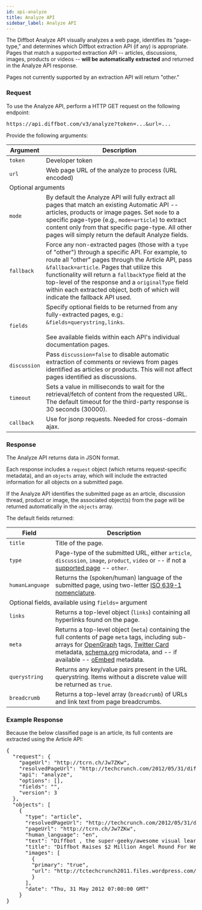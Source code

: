 ```yaml
---
id: api-analyze
title: Analyze API
sidebar_label: Analyze API
---
```


<div id="docBody">
<p>The Diffbot Analyze API visually analyzes a web page, identifies its "page-type," and determines which Diffbot extraction API (if any) is appropriate. Pages that match a supported extraction API -- articles, discussions, images, products or videos -- <strong>will be automatically extracted</strong> and returned in the Analyze API response.</p>
<p>Pages not currently supported by an extraction API will return "other."</p>

<h3 id="request">Request</h3>
<div class="indent">
<p>To use the Analyze API, perform a HTTP GET request on the following endpoint:</p>
<pre class="code">https://api.diffbot.com/v3/analyze?token=...&amp;url=...</pre>
<p>Provide the following arguments:</p>

<!--{arguments}--><table class="controls table table-bordered" id="arguments" border="0" cellpadding="5">
<thead><tr>
<th>Argument</th>
<th>Description</th>
</tr></thead>

<tr>
<td class=""><code>token</code></td>
<td class=" default"><div>Developer token</div></td>
</tr>
<tr>
<td class=""><code>url</code></td>
<td class=" default"><div>Web page URL of the analyze to process (URL encoded)</div></td>
</tr>

<tr>
<td colspan="2" class="header">Optional arguments</td>
</tr>
<tr>
<td class=""><code>mode</code></td>
<td class=" optional"><div>By default the Analyze API will fully extract all pages that match an existing Automatic API -- articles, products or image pages. Set <code>mode</code> to a specific page-type (e.g., <code>mode=article</code>) to extract content only from that specific page-type. All other pages will simply return the default Analyze fields.</div></td>
</tr>
<tr>
<td class=""><code>fallback</code></td>
<td class=" optional"><div>Force any non-extracted pages (those with a <code>type</code> of "other") through a specific API. For example, to route all "other" pages through the Article API, pass <code>&amp;fallback=article</code>. Pages that utilize this functionality will return a <code>fallbackType</code> field at the top-level of the response and a <code>originalType</code> field within each extracted object, both of which will indicate the fallback API used.</div></td>
</tr>
<tr>
<td class=""><code>fields</code></td>
<td class=" optional"><div>Specify optional fields to be returned from any fully-extracted pages, e.g.: <code>&amp;fields=querystring,links</code>.<br><br>See available fields within each API's individual documentation pages.</div></td>
</tr>
<tr>
<td class=""><code>discussion</code></td>
<td class=" optional"><div>Pass <code>discussion=false</code> to disable automatic extraction of comments or reviews from pages identified as articles or products. This will not affect pages identified as discussions.</div></td>
</tr>
<tr>
<td class=""><code>timeout</code></td>
<td class=" optional"><div>Sets a value in milliseconds to wait for the retrieval/fetch of content from the requested URL. The default timeout for the third-party response is 30 seconds (30000).</div></td>
</tr>
<tr>
<td class=""><code>callback</code></td>
<td class=" optional"><div>Use for jsonp requests. Needed for cross-domain ajax.</div></td>
</tr>
</table>
<!--{endarguments}-->


</div>
<h3 id="response">Response</h3>
<p>The Analyze API returns data in JSON format.</p>
<p>Each response includes a <code>request</code> object (which returns request-specific metadata), and an <code>objects</code> array, which will include the extracted information for all objects on a submitted page.</p>
<p>If the Analyze API identifies the submitted page as an article, discussion thread, product or image, the associated object(s) from the page will be returned automatically in the <code>objects</code> array.</p>
<p>The default fields returned:</p>

<!--{fields}--><table class="controls table table-bordered" id="fields" border="0" cellpadding="5">
<thead><tr>
<th>Field</th>
<th>Description</th>
</tr></thead>

<tr>
<td class=""><code>title</code></td>
<td class=" default"><div>Title of the page.</div></td>
</tr>
<tr>
<td class=""><code>type</code></td>
<td class=" default"><div>Page-type of the submitted URL, either <code>article</code>, <code>discussion</code>, <code>image</code>, <code>product</code>, <code>video</code> or -- if not a <a href="https://diffbot.com/products/automatic">supported page</a> -- <code>other</code>.</div></td>
</tr>
<tr>
<td class=""><code>humanLanguage</code></td>
<td class=" default"><div>Returns the (spoken/human) language of the submitted page, using two-letter <a href="http://en.wikipedia.org/wiki/List_of_ISO_639-1_codes" target="_blank">ISO 639-1 nomenclature</a>.</div></td>
</tr>

<tr>
<td colspan="2" class="header">Optional fields, available using <code>fields=</code> argument</td>
</tr>
<tr>
<td class=""><code>links</code></td>
<td class=" optional"><div>Returns a top-level object (<code>links</code>) containing all hyperlinks found on the page.</div></td>
</tr>
<tr>
<td class=""><code>meta</code></td>
<td class=" optional"><div>Returns a top-level object (<code>meta</code>) containing the full contents of page <code>meta</code> tags, including sub-arrays for <a href="http://ogp.me/" target="_new">OpenGraph</a> tags, <a href="https://dev.twitter.com/docs/cards/markup-reference" target="_new">Twitter Card</a> metadata, <a href="http://www.schema.org" target="_new">schema.org</a> microdata, and -- if available -- <a href="http://www.oembed.com" target="_new">oEmbed</a> metadata.</div></td>
</tr>
<tr>
<td class=""><code>querystring</code></td>
<td class=" optional"><div>Returns any key/value pairs present in the URL querystring. Items without a discrete value will be returned as <code>true</code>.</div></td>
</tr>
<tr>
<td class=""><code>breadcrumb</code></td>
<td class=" optional"><div>Returns a top-level array (<code>breadcrumb</code>) of URLs and link text from page breadcrumbs.</div></td>
</tr>
</table>
<!--{endfields}-->


<h3 id="sampleresponse">Example Response</h3>
<p>Because the below classified page is an article, its full contents are extracted using the Article API:</p>
<div class="indent">
<pre class="code">
{
  "request": {
    "pageUrl": "http://tcrn.ch/Jw7ZKw",
    "resolvedPageUrl": "http://techcrunch.com/2012/05/31/diffbot-raises-2-million-seed-round-for-web-content-extraction-technology/",
    "api": "analyze",
    "options": [],
    "fields": "",
    "version": 3
  },
  "objects": [
    {
      "type": "article",
      "resolvedPageUrl": "http://techcrunch.com/2012/05/31/diffbot-raises-2-million-seed-round-for-web-content-extraction-technology/",
      "pageUrl": "http://tcrn.ch/Jw7ZKw",
      "human_language": "en",
      "text": "Diffbot , the super-geeky/awesome visual learning robot technology which aims to \"see\" the web the way that people do, is today announcing a new infusion of capital. The company has closed $2 million in funding from a number of technology veterans, including EarthLink founder Sky Dayton ; Andy Bechtolsheim , co-founder of Sun Microsystems; Joi Ito , Director of MIT Media Lab; Brad Garlinghouse , CEO of YouSendIt ( and formerly of TechCrunch parent company AOL ), Maynard Webb , Chairman of the Board at LiveOps, formerly eBay COO; Elad Gil , VP of Corporate Strategy at Twitter; Jonathan Heiliger , former VP of Technical Operations at Facebook; Redbeacon co-founder Aaron Lee ; and founder of VitalSigns Montgomery Kersten .\nMatrix Partners also participated in the round. Of the new investors, Sky Dayton will be the first to join Diffbot's board and will be taking an active role in the company, including plans to go hands-on with various Diffbot projects.\nLast August, the company publicly debuted its first APIs , which allow developers to build apps that can automatically extract meaning from web pages. For example, the Front Page API is able to analyze site homepages, and understands the difference between article text, headlines, bylines, ads, etc. The Article API can then extract clean article text, images and videos. Another example of Diffbot in action is the \"follow API,\" which can track the changes made to a website.\nToday, Diffbot has categorized the web into about 20 different page types, including homepages and article pages, which are the first two types it can now identity. Going forward, Diffbot plans train its bots to recognize all the other types of pages, including product pages, social networking profiles, recipe pages, review pages, and more.\nIts APIs have been put to use by AOL (again: disclosure, TC parent) in its news magazine AOL Editions , as well as by companies like Nuance , SocMetrics , and others. Diffbot says it's now processing 100 million API calls per month on behalf of its customers. Thousands of developers are using the APIs, the company notes, but paying customers are only in the \"tens.\" Correction: we're now told they have \"a lot more!\"\nDiffbot founder and CEO Michael Tung (aka \"Diffbot Mike\") says the new funding will be put towards new hires and expanding its resources. "More than that, we're receiving a huge vote of confidence from veterans who have built massive companies and understand the fine points of building for scale, maintaining uptime and delivering the absolute highest standards of service."\nTung is a patent attorney and Stanford PhD student who left the doctoral program to pursue Diffbot, thanks to seed funding from Stanford's incubator, StartX . Diffbot was StartX's first investment. With today's funding, Diffbot total raise is $2 million and change.",
      "title": "Diffbot Raises $2 Million Angel Round For Web Content Extraction Technology",
      "images": [
        {
        "primary": "true",
        "url": "http://tctechcrunch2011.files.wordpress.com/2012/05/diffbot_9.png?w=300"
        }
      ],
      "date": "Thu, 31 May 2012 07:00:00 GMT"
    }
}
</pre>
</div>
<!--<p>If <code>&stats</code> is passed, you will receive a confidence breakdown across all possible page-types. The following shows the output from a YouTube page, which is most likely a "video" page in the <code>types</code> array:
<div class="indent">
<pre class="code">
{
  "request": {
    "pageUrl": "pageUrl": "http://www.youtube.com/watch?v=VNv3EZEUgok",
    "api": "analyze",
    "options": [
      "stats"
    ],
    "fields": "",
    "version": 3
  },
  {
    "type": "other",
    "human_language": "en",
    "title": "Create a Custom API Using Diffbot's Custom API Toolkit",
    "stats": {
       "types": {
          "article": 0.12,
          "audio": 0.15,
          "chart": 0.01,
          "discussion": 0.03,
          "document": 0.04,
          "download": 0.01,
          "error": 0.00,
          "event": 0.00,
          "faq": 0.02,
          "frontpage": 0.12,
          "game": 0.01,
          "image": 0.02,
          "job": 0.02,
          "location": 0.08,
          "product": 0.09,
          "profile": 0.09,
          "recipe": 0.08,
          "reviewslist": 0.09,
          "serp": 0.06,
          "video": 0.93
        }
      },
  }
</pre>
</div>
<h3 id="pagetypes">Page Types</h3>
<p>The "other" classification of page-types includes the following. To receive the confidence breakdown for each of these sub-types, you must request the <code>stats</code> field using <code>&fields=stats</code>.</p>
<table class="controls table table-bordered" border="0" cellpadding="5">
<thead><tr><th>Page Type</th><th>Description</th></tr></thead>
<tbody>
<tr><td><code>audio</code></td><td>A music or audio player.</td></tr>
<tr><td><code>chart</code></td><td>A graph or chart, typically financial.</td></tr>
<tr><td><code>document</code></td><td>An embedded or downloadable document or slideshow.</td></tr>
<tr><td><code>download</code></td><td>A downloadable file.</td></tr>
<tr><td><code>error</code></td><td>Error page, e.g. 404. </td></tr>
<tr><td><code>event</code></td><td>A page detailing specific event information, e.g. time/date/location.</td></tr>
<tr><td><code>faq</code></td><td>A page of multiple frequently asked questions, or a single FAQ entry.</td></tr>
<tr><td><code>game</code></td><td>A playable game.</td></tr>
<tr><td><code>job</code></td><td>A job posting.</td></tr>
<tr><td><code>location</code></td><td>A page detailing location information, typically including an address and/or map.</td></tr>
<tr><td><code>profile</code></td><td>A person or user profile page.</td></tr>
<tr><td><code>recipe</code></td><td>Page detailing recipe instructions and ingredients.</td></tr>
<tr><td><code>reviewslist</code></td><td>A list of user reviews.</td></tr>
<tr><td><code>serp</code></td><td>A Search Engine Results Page</td></tr>
<tr><td><code>video</code></td><td>An individual video.</td></tr>
</tbody>
</table>

<h3>Training/Correcting the PageClassifier API</h3>
<p>To improve the PageClassifier you can POST corrected URLs and labels to the Diffbot Training API. To do so, prepare a POST to the following endpoint:</p>
<pre class="code">http://www.diffbot.com/api/train/pageclassifier</pre>
<p>Provide the following parameters:</p>
<table class="controls table table-bordered" border="0" cellpadding="5">
<thead><tr><th>parameter</th><th>Description</th></tr></thead>
<tbody>
<tr><td><code>token</code></td><td>Developer <a href="/pricing">token</a></td></tr>
<tr><td><code>url</code></td><td>URL to train or correct (URLEncoded)</td></tr>
<tr><td><code>label</code></td><td>The correct page-type from the above list, OR, if you simply know that the Page Classifier label is wrong, you may prepend this incorrect label with "not_" - so a page incorrectly classified as Article could be corrected as <code>not_article</code></td></tr>
</tbody>
</table>
<p>Example:</p>
<pre class="code">
curl -v -F "token=..." \
        -F "url=http://www.youtube.com/watch?v=waIBA6_0GQc" \
        -F "label=video" \
        http://www.diffbot.com/api/train/pageclassifier</pre>
<p>Or, to specify simply that a page is wrongly classified, use the <code>not_</code> convention:</p>
<pre class="code">
curl -v -F "token=..." \
        -F "url=http://www.youtube.com/watch?v=waIBA6_0GQc" \
        -F "label=not_article" \
        http://www.diffbot.com/api/train/pageclassifier</pre>

-->
<h3 id="authenticating">Authentication</h3>
<p>You can supply Diffbot with basic authentication credentials or custom HTTP headers (see below) to access intranet pages or other sites that require a login.</p>

<h4>Basic Authentication</h4>
<p>To access pages that require a login/password (using <a href="http://en.wikipedia.org/wiki/Basic_access_authentication" target="_blank">basic access authentication</a>), include the username and password in your <code>url</code> parameter, e.g.: <code>url=http%3A%2F%2FUSERNAME:PASSWORD@www.diffbot.com</code>.</p>

<h3 id="customheaders">Custom HTTP Headers</h3>
<p>You can supply Diffbot APIs with custom HTTP headers that will be passed along when making requests to third-party sites. These can be used to define specific Referer, User-Agent, Cookie or any other values.</p>
<p>Custom headers should be sent as HTTP headers in your request to <code>https://api.diffbot.com</code>, and prepended with <code>X-Forward-</code>.</p>
<p>For instance, to send custom <code>User-Agent</code>, <code>Referer</code> and <code>My-Custom-Header</code> header values:</p>
<table class="controls table table-bordered" border="0" cellpadding="5">
<thead><tr>
<th>Desired Header</th>
<th>Send to api.diffbot.com</th>
</tr></thead>
<tbody>
<tr>
<td><code>User-Agent:Diffbot</code></td>
<td><code>X-Forward-User-Agent:Diffbot</code></td>
</tr>
<tr>
<td><code>Referer:diffbot.com</code></td>
<td><code>X-Forward-Referer:diffbot.com</code></td>
</tr>
<tr>
<td><code>My-Custom-Header:CustomValue</code></td>
<td><code>X-Forward-My-Custom-Header:CustomValue</code></td>
</tr>
</tbody>
</table>

<h3 id="x-evaluate">Custom Javascript</h3>
<div class="alert">This functionality is currently in beta.</div>
<p>Using the <code>X-Evaluate</code> custom header (sent as <code>X-Forward-X-Evaluate</code>), you can inject your own Javascript code into web pages. Custom Javascript will be executed once the DOM has loaded.</p>
<p>Custom Javascript should be provided as a text string and contained in its own function. You must also include the special functions <code>start()</code> and <code>end()</code> to indicate the beginning and end of your custom script. Once <code>end()</code> fires, the updated document will be processed by your chosen extraction API.</p>
<p>It's recommended that your <code>end()</code> function be offset using <code>setTimeout</code> (see <a href="http://www.w3schools.com/js/js_timing.asp" target="_blank">JavaScript Timing Events</a>) in order to accommodate your primary function processing. Additionally, if your custom Javascript requires access to Ajax-delivered content, it may be necessary to offset your entire function using <code>setTimeout</code> in order to delay the start of your processing.</p>
<p>The following sample <code>X-Evaluate</code> header waits one-half second after the DOM has loaded, enacts a click on the <code>a.loadMore</code> element, then waits 800 milliseconds before signaling the <code>end()</code>:</p>
<pre>
function() {
    start();
    setTimeout(function() {
        var loadMoreNode = document.querySelector('a.loadMore');
        if (loadMoreNode != null) {
            loadMoreNode.click();
            setTimeout(function() {
                end();
            }, 800);
        } else {
            end();
        }
    }, 500);
}
</pre>

<p>Delivered as a string value as a custom header:</p>
<pre>"X-Forward-X-Evaluate": "function() {start();setTimeout(function(){var loadMoreNode=document.querySelector('a.loadMore');if (loadMoreNode != null) {loadMoreNode.click();setTimeout(function(){end();}, 800);} else {end();}},500);}"</pre>

<h3 id="posting">Posting Content</h3>
<p>If your content is not publicly available (e.g., behind a firewall), you can POST markup or plain text directly to the Analyze API endpoint for analysis. Note that the quality of analysis is dependent on many factors, among them the accessibility of page assets (images, CSS) and how reliant the page layout is on those that are unavailable.</p>
<pre class="code">https://api.diffbot.com/v3/analyze?token=...&amp;url=...</pre>
<p>Please note that the <code>url</code> argument is still required, and will be used to resolve any relative links contained in the markup.</p>
<p>Provide the content to analyze as your POST body, and specify the <code>Content-Type</code> header as <code>text/html</code>.</p>
<p><strong>HTML Post Sample</strong>:</p>
<pre>
curl -H "Content-Type: text/html" -d '&lt;html&gt;&lt;head&gt;&lt;title&gt;Something to Buy&lt;/title&gt;&lt;/head&gt;&lt;body&gt;&lt;h2&gt;A Pair of Jeans&lt;/h2&gt;&lt;div&gt;Price: $31.99&lt;/div&gt;&lt;/body&gt;&lt;/html&gt;' 'https://api.diffbot.com/v3/analyze?token=...&amp;url=http%3A%2F%2Fstore.diffbot.com'</pre>

</div>